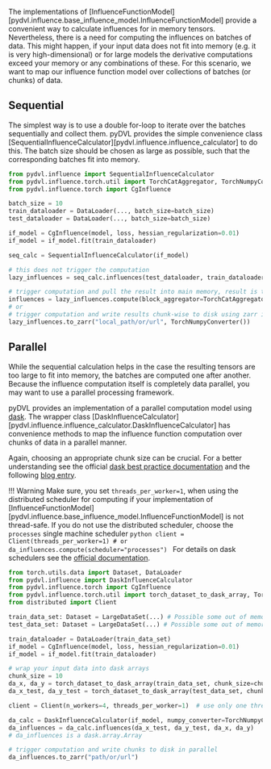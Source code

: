 The implementations of [InfluenceFunctionModel][pydvl.influence.base_influence_model.InfluenceFunctionModel]
provide a convenient way to calculate influences for
in memory tensors. Nevertheless, there is a need for computing the influences on batches of data. This might
happen, if your input data does not fit into memory (e.g. it is very high-dimensional) or for large models
the derivative computations exceed your memory or any combinations of these.
For this scenario, we want to map our influence function model over collections of
batches (or chunks) of data.

## Sequential
The simplest way is to use a double for-loop
to iterate over the batches sequentially and collect them. pyDVL provides the simple convenience class
[SequentialInfluenceCalculator][pydvl.influence.influence_calculator] to do this. The
batch size should be chosen as large as possible, such that the corresponding batches fit
into memory.

```python
from pydvl.influence import SequentialInfluenceCalculator
from pydvl.influence.torch.util import TorchCatAggregator, TorchNumpyConverter
from pydvl.influence.torch import CgInfluence

batch_size = 10
train_dataloader = DataLoader(..., batch_size=batch_size)
test_dataloader = DataLoader(..., batch_size=batch_size)

if_model = CgInfluence(model, loss, hessian_regularization=0.01)
if_model = if_model.fit(train_dataloader)

seq_calc = SequentialInfluenceCalculator(if_model)

# this does not trigger the computation
lazy_influences = seq_calc.influences(test_dataloader, train_dataloader)

# trigger computation and pull the result into main memory, result is the full tensor for all combinations of the two loaders
influences = lazy_influences.compute(block_aggregator=TorchCatAggregator())
# or
# trigger computation and write results chunk-wise to disk using zarr in a sequential manner
lazy_influences.to_zarr("local_path/or/url", TorchNumpyConverter())
```

## Parallel
While the sequential calculation helps in the case the resulting tensors are too large to fit into memory, 
the batches are computed one after another. Because the influence computation itself is completely data parallel,
you may want to use a parallel processing framework. 

pyDVL provides an implementation of a parallel computation
model using [dask](https://docs.dask.org/en/stable/).
The wrapper class [DaskInfluenceCalculator][pydvl.influence.influence_calculator.DaskInfluenceCalculator]
has convenience methods to map the influence function computation over chunks of data in a parallel manner.

Again, choosing an appropriate chunk size can be crucial. For a better understanding see the
official 
[dask best practice documentation](https://docs.dask.org/en/latest/array-best-practices.html#select-a-good-chunk-size)
and the following [blog entry](https://blog.dask.org/2021/11/02/choosing-dask-chunk-sizes).

!!! Warning
    Make sure, you set `threads_per_worker=1`, when using the distributed scheduler for computing
    if your implementation of [InfluenceFunctionModel][pydvl.influence.base_influence_model.InfluenceFunctionModel]
    is not thread-safe. If you do not use the distributed scheduler,
    choose the `processes` single machine scheduler
    ```python
    client = Client(threads_per_worker=1)
    # or
    da_influences.compute(scheduler="processes")
    ```
    For details on dask schedulers see the [official documentation](https://docs.dask.org/en/stable/scheduling.html).

```python
from torch.utils.data import Dataset, DataLoader
from pydvl.influence import DaskInfluenceCalculator
from pydvl.influence.torch import CgInfluence
from pydvl.influence.torch.util import torch_dataset_to_dask_array, TorchNumpyConverter
from distributed import Client

train_data_set: Dataset = LargeDataSet(...) # Possible some out of memory large Dataset
test_data_set: Dataset = LargeDataSet(...) # Possible some out of memory large Dataset

train_dataloader = DataLoader(train_data_set)
if_model = CgInfluence(model, loss, hessian_regularization=0.01)
if_model = if_model.fit(train_dataloader)

# wrap your input data into dask arrays
chunk_size = 10
da_x, da_y = torch_dataset_to_dask_array(train_data_set, chunk_size=chunk_size)
da_x_test, da_y_test = torch_dataset_to_dask_array(test_data_set, chunk_size=chunk_size)

client = Client(n_workers=4, threads_per_worker=1)  # use only one thread for scheduling, due to non-thread safety of some torch operations

da_calc = DaskInfluenceCalculator(if_model, numpy_converter=TorchNumpyConverter())
da_influences = da_calc.influences(da_x_test, da_y_test, da_x, da_y)
# da_influences is a dask.array.Array

# trigger computation and write chunks to disk in parallel
da_influences.to_zarr("path/or/url")

```

